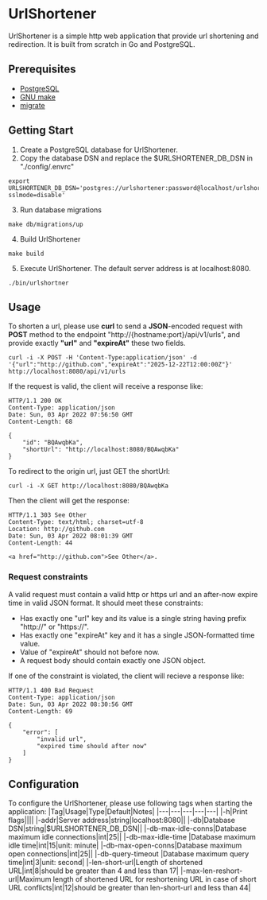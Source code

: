 # UrlShortener

UrlShortener is a simple http web application that provide url shortening and redirection. It is built from scratch in Go and PostgreSQL.

## Prerequisites
- [PostgreSQL](https://www.postgresql.org/)
- [GNU make](https://www.gnu.org/software/make/)
- [migrate](https://github.com/golang-migrate/migrate)

## Getting Start
1. Create a PostgreSQL database for UrlShortener.
2. Copy the database DSN and replace the $URLSHORTENER_DB_DSN in "./config/.envrc"
```
export URLSHORTENER_DB_DSN='postgres://urlshortener:password@localhost/urlshortener?sslmode=disable' 
```
3. Run database migrations
```
make db/migrations/up
```
4. Build UrlShortener
```
make build
```
5. Execute UrlShortener. The default server address is at localhost:8080.
```
./bin/urlshortner
```

## Usage
To shorten a url, please use <strong>curl</strong> to send a <strong>JSON</strong>-encoded request with <strong>POST</strong> method to the endpoint "http://{hostname:port}/api/v1/urls", and provide exactly <strong>"url"</strong> and <strong>"expireAt"</strong> these two fields.
```
curl -i -X POST -H 'Content-Type:application/json' -d '{"url":"http://github.com","expireAt":"2025-12-22T12:00:00Z"}' http://localhost:8080/api/v1/urls
```

If the request is valid, the client will receive a response like:
```
HTTP/1.1 200 OK
Content-Type: application/json
Date: Sun, 03 Apr 2022 07:56:50 GMT
Content-Length: 68

{
	"id": "BQAwqbKa",
	"shortUrl": "http://localhost:8080/BQAwqbKa"
}
```

To redirect to the origin url, just GET the shortUrl:
```
curl -i -X GET http://localhost:8080/BQAwqbKa
```
Then the client will get the response:
```
HTTP/1.1 303 See Other
Content-Type: text/html; charset=utf-8
Location: http://github.com
Date: Sun, 03 Apr 2022 08:01:39 GMT
Content-Length: 44

<a href="http://github.com">See Other</a>.
```

### Request constraints
A valid request must contain a valid http or https url and an after-now expire time in valid JSON format. It should meet these constraints:
- Has exactly one "url" key and its value is a single string having prefix "http://" or "https://".
- Has exactly one "expireAt" key and it has a single JSON-formatted time value.
- Value of "expireAt" should not before now.
- A request body should contain exactly one JSON object.

If one of the constraint is violated, the client will recieve a response like:
```
HTTP/1.1 400 Bad Request
Content-Type: application/json
Date: Sun, 03 Apr 2022 08:30:56 GMT
Content-Length: 69

{
	"error": [
		"invalid url",
		"expired time should after now"
	]
}
```

## Configuration
To configure the UrlShortener, please use following tags when starting the application:
|Tag|Usage|Type|Default|Notes|
|---|---|---|---|---|
|-h|Print flags||||
|-addr|Server address|string|localhost:8080||
|-db|Database DSN|string|$URLSHORTENER_DB_DSN||
|-db-max-idle-conns|Database maximum idle connections|int|25||
|-db-max-idle-time |Database maximum idle time|int|15|unit: minute|
|-db-max-open-conns|Database maximum open connections|int|25||
|-db-query-timeout |Database maximum query time|int|3|unit: second|
|-len-short-url|Length of shortened URL|int|8|should be greater than 4 and less than 17|
|-max-len-reshort-url|Maximum length of shortened URL for reshortening URL in case of short URL conflicts|int|12|should be greater than len-short-url and less than 44|
